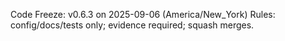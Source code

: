 Code Freeze: v0.6.3 on 2025-09-06 (America/New_York)
Rules: config/docs/tests only; evidence required; squash merges.
